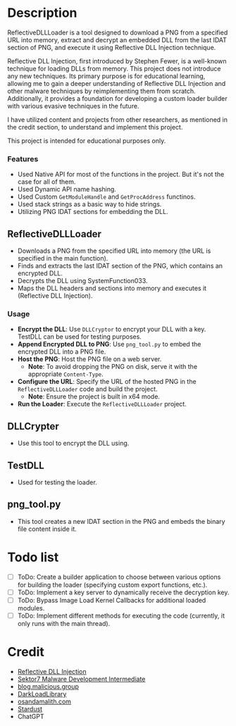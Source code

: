 # Description
ReflectiveDLLLoader is a tool designed to download a PNG from a specified URL into memory, extract and decrypt an embedded DLL from the last IDAT section of PNG, and execute it using Reflective DLL Injection technique. 

Reflective DLL Injection, first introduced by Stephen Fewer, is a well-known technique for loading DLLs from memory. This project does not introduce any new techniques. Its primary purpose is for educational learning, allowing me to gain a deeper understanding of Reflective DLL Injection and other malware techniques by reimplementing them from scratch. Additionally, it provides a foundation for developing a custom loader builder with various evasive techniques in the future. 

I have utilized content and projects from other researchers, as mentioned in the credit section, to understand and implement this project.

This project is intended for educational purposes only.

### Features 
- Used Native API for most of the functions in the project. But it's not the case for all of them. 
- Used Dynamic API name hashing. 
- Used Custom `GetModuleHandle` and `GetProcAddress` functinos. 
- Used stack strings as a basic way to hide strings. 
- Utilizing PNG IDAT sections for embedding the DLL.

## ReflectiveDLLLoader
- Downloads a PNG from the specified URL into memory (the URL is specified in the main function).
- Finds and extracts the last IDAT section of the PNG, which contains an encrypted DLL.
- Decrypts the DLL using SystemFunction033. 
- Maps the DLL headers and sections into memory and executes it (Reflective DLL Injection).

### Usage
- **Encrypt the DLL**: Use `DLLCryptor` to encrypt your DLL with a key. TestDLL can be used for testing purposes.
- **Append Encrypted DLL to PNG**: Use `png_tool.py` to embed the encrypted DLL into a PNG file.
- **Host the PNG**: Host the PNG file on a web server.
	- **Note**: To avoid dropping the PNG on disk, serve it with the appropriate `Content-Type`.
- **Configure the URL**: Specify the URL of the hosted PNG in the `ReflectiveDLLLoader` code and build the project.
	- **Note**: Ensure the project is built in x64 mode.
- **Run the Loader**: Execute the `ReflectiveDLLLoader` project.

## DLLCrypter
- Use this tool to encrypt the DLL using.   

## TestDLL
- Used for testing the loader. 

## png_tool.py
- This tool creates a new IDAT section in the PNG and embeds the binary file content inside it.

# Todo list
- [ ] ToDo: Create a builder application to choose between various options for building the loader (specifying custom export functions, etc.).
- [ ] ToDo: Implement a key server to dynamically receive the decryption key.
- [ ] ToDo: Bypass Image Load Kernel Callbacks for additional loaded modules.
- [ ] ToDo: Implement different methods for executing the code (currently, it only runs with the main thread).

# Credit
- [Reflective DLL Injection](https://github.com/stephenfewer/ReflectiveDLLInjection)
- [Sektor7 Malware Development Intermediate](https://institute.sektor7.net/rto-maldev-intermediate)
- [blog.malicious.group](https://blog.malicious.group/writing-your-own-rdi-srdi-loader-using-c-and-asm/)
- [DarkLoadLibrary](https://github.com/bats3c/DarkLoadLibrary)
- [osandamalith.com](https://osandamalith.com/2022/11/10/encrypting-shellcode-using-systemfunction032-033/)
- [Stardust](https://github.com/Cracked5pider/Stardust/tree/main)
- ChatGPT

